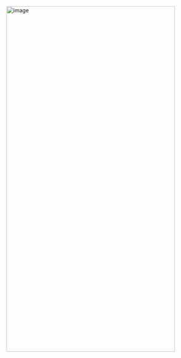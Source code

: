 <img width="439" height="903" alt="image" src="https://github.com/user-attachments/assets/761b0949-c928-4a0f-96ed-75a86616d711" />
